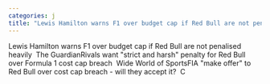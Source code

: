 ```yaml
---
categories: j
title: "Lewis Hamilton warns F1 over budget cap if Red Bull are not penalised heavily  The Guardian"
---
```

Lewis Hamilton warns F1 over budget cap if Red Bull are not penalised heavily&nbsp;&nbsp;The GuardianRivals want "strict and harsh" penalty for Red Bull over Formula 1 cost cap breach&nbsp;&nbsp;Wide World of SportsFIA "make offer" to Red Bull over cost cap breach - will they accept it?&nbsp;&nbsp;C